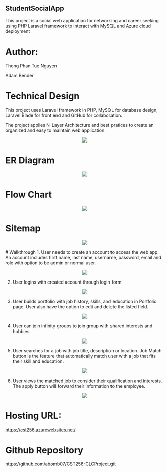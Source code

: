 ## StudentSocialApp
<p>This project is a social web application for networking and career seeking using PHP Laravel framework to interact with MySQL and Azure cloud deployment</p>

# Author:
 <p> Thong Phan Tue Nguyen </p>
 <p> Adam Bender </p>

# Technical Design
<p>This project uses Laravel framework in PHP, MySQL for database design, Laravel Blade for front end and GitHub for collaboration. </p>
<p> The project applies N-Layer Architecture and best pratices to create an organized and easy to maintain web application. </p>

<p align="center">
 <img src="CST256-CLCProject/Diagrams/N-Layer.png"/>
 </p>


# ER Diagram
<p align="center">
 <img src="CST256-CLCProject/Diagrams/ER-Diagram.png"/>
 </p>

# Flow Chart 

<p align="center">
 <img src="CST256-CLCProject/Diagrams/Flowchart.png"/>
 </p>
 
 # Sitemap
 
 <p align="center">
 <img src="CST256-CLCProject/Diagrams/Sitemap.png"/>
 </p>
# Walkthrough
1. User needs to create an account to access the web app. An account includes first name, last name, username, password, email and role with option to be admin or normal user. 
<p align="center">
 <img src="CST256-CLCProject/Diagrams/RegisterForm.png"/>
 </p>


2. User logins with created account through login form

<p align="center">
 <img src="CST256-CLCProject/Diagrams/LoginForm.png"/>
 </p>

3. User builds portfolio with job history, skills, and education in Portfolio page. User also have the option to edit and delete the listed field. 

<p align="center">
 <img src="CST256-CLCProject/Diagrams/Portfolio.png"/>
 </p>


4. User can join infinity groups to join group with shared interests and hobbies. 

<p align="center">
 <img src="CST256-CLCProject/Diagrams/GroupSForm.png"/>
 </p>

5. User searches for a job with job title, description or location. Job Match button is the feature that automatically match user with a job that fits their skill and education. 

<p align="center">
 <img src="CST256-CLCProject/Diagrams/JobSearch.png"/>
 </p>


6. User views the matched job to consider their qualification and interests. The apply button will forward their information to the employee. 
<p align="center">
 <img src="CST256-CLCProject/Diagrams/FoundJob.png"/>
 </p>

# Hosting URL: 
https://cst256.azurewebsites.net/

# Github Repository 
https://github.com/abomb07/CST256-CLCProject.git
